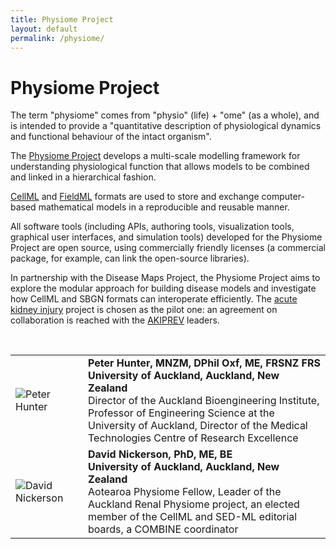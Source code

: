 ```yaml
---
title: Physiome Project
layout: default
permalink: /physiome/
---
```


# Physiome Project

<p>The term "physiome" comes from "physio" (life) + "ome" (as a whole), and is intended to provide a "quantitative description of physiological dynamics and functional behaviour of the intact organism".</p>

<p>The <a href="http://physiomeproject.org/" target="_blank">Physiome Project</a> develops a multi-scale modelling framework for understanding physiological function that allows models to be combined and linked in a hierarchical fashion.</p>

<p><a href="https://www.cellml.org/" target="_blank">CellML</a> and <a href="http://physiomeproject.org/software/fieldml/about" target="_blank">FieldML</a> formats are used to store and exchange computer-based mathematical models in a reproducible and reusable manner.</p>

<p>All software tools (including APIs, authoring tools, visualization tools, graphical user interfaces, and simulation tools) developed for the Physiome Project are open source, using commercially friendly licenses (a commercial package, for example, can link the open-source libraries).</p>

<p>In partnership with the Disease Maps Project, the Physiome Project aims to explore the modular approach for building disease models and investigate how CellML and SBGN formats can interoperate efficiently. The <a href="http://disease-maps.org/projects/acutekidneyinjury">acute kidney injury</a> project is chosen as the pilot one: an agreement on collaboration is reached with the <a href="https://trecard.com/akiprev-project/" target="_blank">AKIPREV</a> leaders.</p>

<br />
<table>
<tr>
<td style="width: 100px;"><img src="../images/team/PeterHunter.jpg" alt="Peter Hunter" /></td>
<td><strong>Peter Hunter, MNZM, DPhil Oxf, ME, FRSNZ FRS</strong><br />
<strong>University of Auckland, Auckland, New Zealand</strong><br />
Director of the Auckland Bioengineering Institute, Professor of Engineering Science at the University of Auckland, Director of the Medical Technologies Centre of Research Excellence</td>
</tr>
<tr>
<td><img src="../images/team/DavidNickerson.jpg" alt="David Nickerson" /></td>
<td><strong>David Nickerson, PhD, ME, BE</strong><br />
<strong>University of Auckland, Auckland, New Zealand</strong><br />
Aotearoa Physiome Fellow, Leader of the Auckland Renal Physiome project, an elected member of the CellML and SED-ML editorial boards, a COMBINE coordinator</td>
</tr>
</table>
